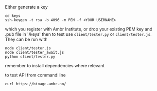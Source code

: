 Either generate a key
```
cd keys
ssh-keygen -t rsa -b 4096 -m PEM -f <YOUR USERNAME>
```
which you register with Ambr Institute, or drop your existing PEM key and .pub file in '/keys'
then to test use `client/tester.py` or `client/tester.js`. 
They can be run with 
```
node client/tester.js
node client/tester_await.js
python client/tester.py
```
remember to install dependencies where relevant

to test API from command line
```
curl https://bioage.ambr.no/
```